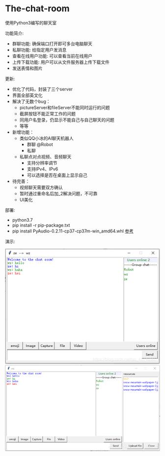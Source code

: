 # The-chat-room

使用Python3编写的聊天室

功能简介:

- 群聊功能: 确保端口打开即可多台电脑聊天
- 私聊功能: 给指定用户发消息
- 查看在线用户功能: 可以查看当前在线用户
- 上传下载功能: 用户可以从文件服务器上传下载文件
- 发送表情和图片

更新:

- 优化了代码，封装了三个server
- 界面全部英文化
- 解决了无数个bug：
  - pictureServer和fileServer不能同时运行的问题
  - 截屏按钮不能正常工作的问题
  - 同用户名登录，仍显示不能自己与自己聊天的问题
  - 等等
- 新增功能：
  - 类似QQ小冰的AI聊天机器人
    - 群聊 @Robot
    - 私聊
  - 私聊点对点视频、音频聊天
    - 支持分辨率调节
    - 支持IPv4、IPv6
    - 可以选择是否在桌面上显示自己
- 待完善：
  - 视频聊天需要双方确认
  - 暂时通过重命名后加_2解决问题，不可靠
  - UI美化

部署:

- python3.7
- pip install -r pip-package.txt
- pip install PyAudio-0.2.11-cp37-cp37m-win_amd64.whl [参考](https://blog.csdn.net/a506681571/article/details/85201279)

演示:

![image](https://raw.githubusercontent.com/11ze/The-chat-room/master/images/user1.png)
![image](https://raw.githubusercontent.com/11ze/The-chat-room/master/images/user2.png)
